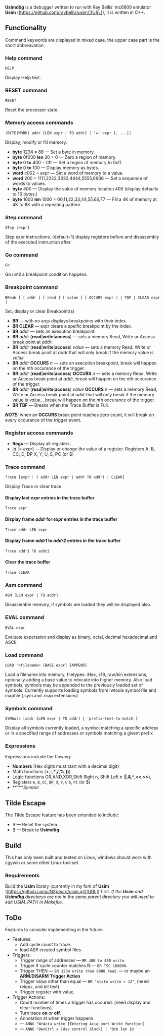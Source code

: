 **Usimdbg** is a debugger written to run with Ray Bellis' mc6809 emulator **Usim** ([https://github.com/raybellis/usim/](URL)), it is written in C++.
## Functionality
Command keywords are displayed in mixed case, the upper case part is the short abbreavation.
### Help command
	HELP
Display Help text.
### RESET command
	RESET
Reset the processor state.
### Memory access commands
	(BYTE|WORD) addr [LEN expr | TO addr] [ '=' expr [, ...]]
Display, modify or fill memory.

  * **byte** 1234 = 88
&mdash; Set a byte in memory.
  * **byte** 0f000 **len** 20 = 0
&mdash; Zero a region of memory.
  * **byte** 0 **to** 400 = 0ff
&mdash; Set a region of memory to 0xff.
  * **byte** 0 **to** 100
&mdash; Display memory as bytes.
  * **word** c002 = *expr*
&mdash; Set a word of memory to a value.
  * **word** 200 = 1111,2222,3333,4444,5555,6666
&mdash; Set a sequence of words to values.
  * **byte** 400 
&mdash; Display the value of memory location 400 (display defaults to 16 bytes.)
  * **byte** 1000 **len** 1000 = 00,11,22,33,44,55,66,77
&mdash; Fill a 4K of memory at 4K to 8K with a repeating pattern.
### Step command
	STep [expr]
Step expr instructions, (default=1) display registers before and disassembly of the executed instruction after.
### Go command
	Go
Go until a breakpoint condition happens.
### Breakpoint command
	BReak [ [ addr ] [ read ] [ value ] [ OCCURS expr ] | TBF | CLEAR expr ]
Set, display or clear Breakpoint(s)

  * **BR**
&mdash; with no args displays breakpoints with their index.
  * **BR CLEAR**
&mdash; expr clears a speific breakpoint by the index.
  * **BR** *addr*
&mdash; sets an execution breakpoint.
  * **BR** *addr* (**read**|**write**|**access**)
&mdash; sets a memory Read, Write or Access break point at *addr*.
  * **BR** *addr* (**read**|**write**|**access**) *value*
&mdash; sets a memory Read, Write or Access break point at *addr* that will only break if the memory value is *value*
  * **BR** *addr* **OCCURS** *n*
&mdash; sets an execution breakpoint, break will happen on the *n*th occurance of the trigger.
  * **BR** *addr* (**read**|**write**|**access**) **OCCURS** *n*
&mdash; sets a memory Read, Write or Access break point at *addr*, break will happen on the *n*th occurance of the trigger.
  * **BR** *addr* (**read**|**write**|**access**) *value* **OCCURS** *n*
&mdash; sets a memory Read, Write or Access break point at *addr* that will only break if the memory value is *value*, , break will happen on the *n*th occurance of the trigger.
  * **BR TBF**
&mdash; Breaks when the Trace Buffer is Full.

***NOTE:*** when an **OCCURS** break point reaches zero count, it will break on every occurance of the trigger event.

### Register access commands

  * **Regs**
&mdash; Display all registers.
  * *id* [= *expr*]
&mdash; Display or change the value of a register. Registers A, B, CC, D, DP X, Y, U, S, PC (or $)
### Trace command
    Trace [expr | ( addr LEN expr | addr TO addr) | CLEAR]
Display Trace or clear trace.
#### Display last *expr* entries in the trace buffer
    Trace expr
#### Display frame *addr* for *expr* entries in the trace buffer
    Trace addr LEN expr
#### Display frame *addr1* to *addr2* entries in the trace buffer
    Trace addr1 TO addr2
#### Clear the trace buffer
    Trace CLEAR
### Asm command
    ASM [LEN expr | TO addr]
Disassemble memory, if symbols are loaded they will be displayed also.
### EVAL command
    EVAL expr
Evaluate experssion and display as binary, octal, decimal hexadecimal and ASCII
### Load command
    LOAD '<filename> [BASE expr] [APPEND] 
Load a filename into memory, filetypes: iHex, s19, raw/bin extensions, optionally adding a base value to relocate into higher memory. Also load symbols, symbols may be appended to the previously loaded set of symbols. Currently supports 
loading symbols from lwtools symbol file and mapfile (.sym and .map extensions)
### Symbols command
	SYMbols [addr [LEN expr | TO addr] | 'prefix-text-to-match ]
Display all symbols currently loaded, a symbol matching a specific address or in a specified range of addresses or symbols matching a givent prefix
### Expressions
Expressions include the flowing:

  * **Numbers** (Hex digits must start with a decimal digit)
  * Math functions (**+**,**-**,**\***,**/**,**%**,**()**)
  * Logic functions OR,AND,XOR,Shift Right n, Shift Left n (**|**,**&**,**^**,**<<**,**>>**),
  * Registers `A`, `B`, `CC`, `DP`, `X`, `Y`, `U` `S`, `PC` (or $)
  * **"***Symbol*
## Tilde Escape
The Tilde Escape feature has been extended to include:

  * R
&mdash; Reset the system.
  * B
&mdash; Break to **Usimdbg**

## Build
This has only been built and tested on Linux, windows should work with cgywin or some other Linux tool set.

### Requirements
Build the **Usim** library (currently in my fork of **Usim** ([https://github.com/JNSpears/usim.git](URL)) first. *If the **Usim** and **Usimdbg** directorys are not in the same parent directory
you will need to edit USIM_PATH in Makefile.*
## ToDo
Features to consider implementing in the future:

  * Features:
    * Add cycle count to trace.
    * load AS9 created symbol files.
  * Triggers:
    * Trigger range of addresses &mdash; `BR 400 to 480 write`.
    * Trigger if cycle counter matches N &mdash; `BR TSC 100000`.
    * Trigger THEN &mdash; `BR 1234 write then 8888 read`.
        &mdash; or maybe an **ARM**/**DISARM** **Trigger Action**
    * Trigger value other than equal &mdash; `BR "state write > 12"`, (need *relops*, and bit test).
    * Trigger register with value.
  * Trigger Actions:
    * Count number of times a trigger has occured. (need display and clear functions).
    * Turn trace **on** or **off**.
    * Annotation at when trigger happens
    *  &mdash; `ANNO "WrAcia write [Entering Acia port Write function]`
    *  &mdash; `ANNO "DevCtrl x [dev control block] : "Dcb len 10`
  
